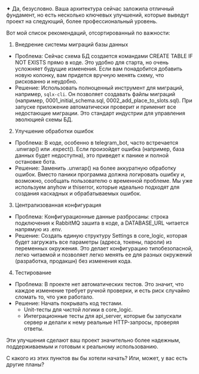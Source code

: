 ✦ Да, безусловно. Ваша архитектура сейчас заложила отличный фундамент, но есть несколько
  ключевых улучшений, которые выведут проект на следующий, более профессиональный
  уровень.

  Вот мой список рекомендаций, отсортированный по важности:

  1. Внедрение системы миграций базы данных

   * Проблема: Сейчас схема БД создается командами CREATE TABLE IF NOT EXISTS прямо в
     коде. Это удобно для старта, но очень усложняет будущие изменения. Если вам
     понадобится добавить новую колонку, вам придется вручную менять схему, что
     рискованно и неудобно.
   * Решение: Использовать полноценный инструмент для миграций, например, `sqlx-cli`. Он
     позволяет создавать файлы миграций (например, 0001_initial_schema.sql,
     0002_add_place_to_slots.sql). При запуске приложение автоматически проверит и
     применит все недостающие миграции. Это стандарт индустрии для управления эволюцией
     схемы БД.

  2. Улучшение обработки ошибок

   * Проблема: В коде, особенно в telegram_bot, часто встречается .unwrap() или
     .expect(). Если произойдет ошибка (например, база данных будет недоступна), это
     приведет к панике и полной остановке бота.
   * Решение: Заменить .unwrap() на более аккуратную обработку ошибок. Вместо паники
     программа должна логировать ошибку и, возможно, сообщать пользователю о временной
     проблеме. Мы уже используем anyhow и thiserror, которые идеально подходят для
     создания каскадных и обрабатываемых ошибок.

  3. Централизованная конфигурация

   * Проблема: Конфигурационные данные разбросаны: строка подключения к RabbitMQ зашита
     в коде, а DATABASE_URL читается напрямую из .env.
   * Решение: Создать единую структуру Settings в core_logic, которая будет загружать
     все параметры (адреса, токены, пароли) из переменных окружения. Это делает
     конфигурацию типобезопасной, легко читаемой и позволяет легко менять ее для разных
     окружений (разработка, продакшн) без изменения кода.

  4. Тестирование

   * Проблема: В проекте нет автоматических тестов. Это значит, что каждое изменение
     требует ручной проверки, и есть риск случайно сломать то, что уже работало.
   * Решение: Начать покрывать код тестами.
       * Unit-тесты для чистой логики в core_logic.
       * Интеграционные тесты для api_server, которые бы запускали сервер и делали к
         нему реальные HTTP-запросы, проверяя ответы.

  Эти улучшения сделают ваш проект значительно более надежным, поддерживаемым и
  готовым к реальному использованию.

  С какого из этих пунктов вы бы хотели начать? Или, может, у вас есть другие планы?